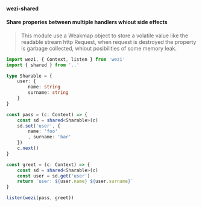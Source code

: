 #### wezi-shared

#### Share properies between multiple handlers whiout side effects

> This module use a Weakmap object to store a volatile value like the readable stream http Request, when request is destroyed the property is garbage collected, whiout posibilities of some memory leak. 


```ts
import wezi, { Context, listen } from 'wezi'
import { shared } from '..'

type Sharable = {
    user: {
        name: string
        surname: string
    }
}

const pass = (c: Context) => {
    const sd = shared<Sharable>(c)
    sd.set('user', {
        name: 'foo'
        , surname: 'bar'
    })
    c.next()
}

const greet = (c: Context) => {
    const sd = shared<Sharable>(c)
    const user = sd.get('user')
    return `user: ${user.name} ${user.surname}`
}

listen(wezi(pass, greet))
```

